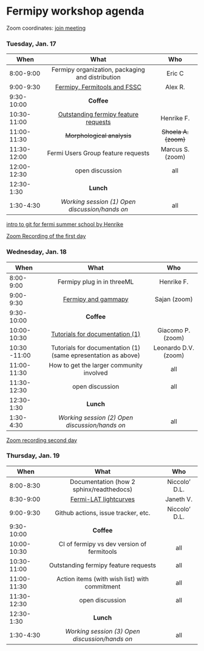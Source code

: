 # Fermipy workshop agenda

Zoom coordinates: [join meeting](https://stanford.zoom.us/j/96095089323?pwd=ZzQ2WjJLWDJhOGVFK3RWbzRWSkRpdz09)


### Tuesday, Jan. 17

| When        | What           |    Who |
| ------------- |:-------------:|:-------------:|  
| 8:00-9:00     | Fermipy organization, packaging and distribution |  Eric C |
| 9:00-9:30     | [Fermipy, Fermitools and FSSC](slides/Reustle_Fermipy_workshop_2023.pdf) | Alex R. |
| 9:30-10:00    | **Coffee** |    | 
| 10:30-11:00    | [Outstanding fermipy feature requests](slides/fermipy_issues_20230117.pdf) | Henrike F. | 
| 11:00-11:30    | ~~Morphological analysis~~ |  ~~Shoela A. (zoom)~~ | 
| 11:30-12:00    | Fermi Users Group feature requests |  Marcus S. (zoom) | 
| 12:00-12:30    | open discussion |  all | 
| 12:30-1:30    | **Lunch** |   | 
| 1:30-4:30    | *Working session (1) Open discussion/hands on* | all |

[intro to git for fermi summer school by Henrike](https://confluence.slac.stanford.edu/display/LSP/Fermi+Summer+School+2022?preview=/341267041/348361532/git-intro.pdf)

[Zoom Recording of the first day](https://stanford.zoom.us/rec/share/-ngROg7o1hdwIaFxGhQEv9ynoqMkG811whH4rtY-okkf5AZgyfKrd2I-HyVW3yvd.vVo9gOcuvQiXPGJa)

### Wednesday, Jan. 18

| When        | What           |    Who |
| ------------- |:-------------:|:-------------:|  
| 8:00-9:00     | Fermipy plug in in threeML |  Henrike F. |
| 9:00-9:30     | [Fermipy and gammapy](slides/Fermipy-workshop2023-SLAC.pdf)  | Sajan (zoom) |
| 9:30-10:00    | **Coffee** |    | 
| 10:00-10:30    | [Tutorials for documentation (1)](slides/Fermipy_workshop_tutorial_documentation.pdf) | Giacomo P. (zoom)|
| 10:30 -11:00    | Tutorials for documentation (1) (same epresentation as above) |  Leonardo D.V. (zoom) | 
| 11:00-11:30    | How to get the larger community involved |  all | 
| 11:30-12:30    | open discussion |  all | 
| 12:30-1:30    | **Lunch** |   | 
| 1:30-4:30    | *Working session (2) Open discussion/hands on* | all |

[Zoom recording second day](https://stanford.zoom.us/rec/share/vvBYDG7ahIeeCKj9q_PiWzToSRgOK27aEK0RQvqZv-iucwKfZK0IfLHuyc1M2F9u.izk6A23d7dangXqR)

### Thursday, Jan. 19

| When        | What           |    Who |
| ------------- |:-------------:|:-------------:|  
| 8:00-8:30     | Documentation (how 2 sphinx/readthedocs) |  Niccolo’ D.L. |
| 8:30-9:00     | [Fermi-LAT lightcurves](slides/lightcurves.pdf) | Janeth V. |
| 9:00-9:30     | Github actions, issue tracker, etc.|  Niccolo’ D.L. |
| 9:30-10:00    | **Coffee** |    | 
| 10:00-10:30    | CI of fermipy vs dev version of fermitools | all | 
| 10:30-11:00    | Outstanding fermipy feature requests  |  all | 
| 11:00-11:30    | Action items (with wish list) with commitment |  all | 
| 11:30-12:30    | open discussion |  all | 
| 12:30-1:30    | **Lunch** |   | 
| 1:30-4:30    | *Working session (3) Open discussion/hands on* | all |
